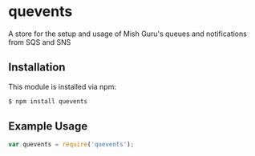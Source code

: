 # quevents

A store for the setup and usage of Mish Guru's queues and notifications from SQS and SNS

## Installation

This module is installed via npm:

``` bash
$ npm install quevents
```

## Example Usage

``` js
var quevents = require('quevents');
```

